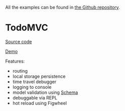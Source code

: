 All the examples can be found in [the Github repository](https://github.com/metametadata/reagent-mvsa/tree/master/examples/todomvc).

# TodoMVC
[Source code](https://github.com/metametadata/reagent-mvsa/tree/master/examples/todomvc)

[Demo](/examples/todomvc/public/index.html)

Features:

* routing
* local storage persistence
* time travel debugger
* logging to console
* model validation using [Schema](https://github.com/plumatic/schema)
* debuggable via REPL
* hot reload using Figwheel
